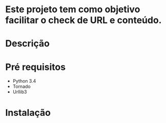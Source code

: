 # Este projeto tem como objetivo facilitar o check de URL e conteúdo.
# Descrição

# Pré requisitos
* Python 3.4
* Tornado
* Urllib3
# Instalação

